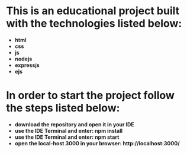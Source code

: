 # This is an educational project built with the technologies listed below:

- **html**
- **css**
- **js**
- **nodejs**
- **expressjs**
- **ejs**

# In order to start the project follow the steps listed below:

- **download the repository and open it in your IDE**
- **use the IDE Terminal and enter: npm install**
- **use the IDE Terminal and enter: npm start**
- **open the local-host 3000 in your browser: http://localhost:3000/**
